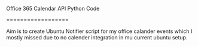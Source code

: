 Office 365 Calendar API Python Code

==================

Aim is to create Ubuntu Notifier script for my office calander events which I mostly missed due to no calender integration in mu current ubuntu setup.

